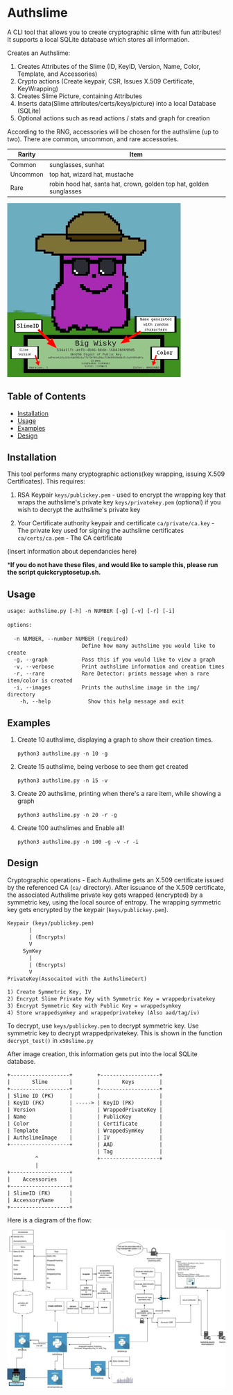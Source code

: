 # Authslime	

A CLI tool that allows you to create cryptographic slime with fun attributes! It supports a local SQLite database which stores all information. 

Creates an Authslime:
 1. Creates Attributes of the Slime (ID, KeyID, Version, Name, Color, Template, and Accessories)
 2. Crypto actions (Create keypair, CSR, Issues X.509 Certificate, KeyWrapping)
 3. Creates Slime Picture, containing Attributes
 4. Inserts data(Slime attributes/certs/keys/picture) into a local Database (SQLite)
 5. Optional actions such as read actions / stats and graph for creation

According to the RNG, accessories will be chosen for the authslime (up to two). There are common, uncommon, and rare accessories. 

| Rarity    | Item |
| -------- | ------- |
| Common   | sunglasses, sunhat    |
| Uncommon | top hat, wizard hat, mustache     |
| Rare     | robin hood hat, santa hat, crown, golden top hat, golden sunglasses    |

![Example Slime](etc/exampleslime.png)


## Table of Contents

- [Installation](#installation)
- [Usage](#usage)
- [Examples](#examples)
- [Design](#design)

## Installation

This tool performs many cryptographic actions(key wrapping, issuing X.509 Certificates). This requires:

1) RSA Keypair 
`keys/publickey.pem` - used to encrypt the wrapping key that wraps the authslime's private key
`keys/privatekey.pem` (optional) if you wish to decrypt the authslime's private key

1) Your Certificate authority keypair and certificate
`ca/private/ca.key` - The private key used for signing the authslime certificates
`ca/certs/ca.pem` - The CA certificate

(insert information about dependancies here)

***If you do not have these files, and would like to sample this, please run the script quickcryptosetup.sh.**


## Usage

    usage: authslime.py [-h] -n NUMBER [-g] [-v] [-r] [-i]
      
    options:
      
      -n NUMBER, --number NUMBER (required)
                            Define how many authslime you would like to create
      -g, --graph           Pass this if you would like to view a graph
      -v, --verbose         Print authslime information and creation times
      -r, --rare            Rare Detector: prints message when a rare item/color is created
      -i, --images          Prints the authslime image in the img/ directory
	    -h, --help            Show this help message and exit

## Examples

1) Create 10 authslime, displaying a graph to show their creation times.

    `python3 authslime.py -n 10 -g`

2) Create 15 authslime, being verbose to see them get created

    `python3 authslime.py -n 15 -v`

3) Create 20 authslime, printing when there's a rare item,  while showing a graph

    `python3 authslime.py -n 20 -r -g`

4) Create 100 authslimes and Enable all!

    `python3 authslime.py -n 100 -g -v -r -i`

## Design

Cryptographic operations - Each Authslime gets an X.509 certificate issued by the referenced CA (`ca/` directory). After issuance of the X.509 certificate, the associated Authslime private key gets wrapped (encrypted) by a symmetric key, using the local source of entropy. The wrapping symmetric key gets encrypted by the keypair (`keys/publickey.pem`).

```
Keypair (keys/publickey.pem) 
       |
       | (Encrypts)
       V
     SymKey	  
       |
       | (Encrypts)
       V
PrivateKey(Assocaited with the AuthslimeCert)
```
	  
	1) Create Symmetric Key, IV
	2) Encrypt Slime Private Key with Symmetric Key = wrappedprivatekey
	3) Encrypt Symmetric Key with Public Key = wrappedsymkey
	4) Store wrappedsymkey and wrappedprivatekey (Also aad/tag/iv)
 To decrypt, use ```keys/publickey.pem``` to decrypt symmetric key. 
 Use symmetric key to decrypt wrappedprivatekey. This is shown in the function ```decrypt_test()``` in ```x50slime.py``` 

After image creation, this information gets put into the local SQLite database. 

    +-------------------+        +-------------------+		  
    |       Slime       |        |       Keys        |
    +-------------------+        +-------------------+		 
    | Slime ID (PK)     |        |                   |        
    | KeyID (FK)        | -----> | KeyID (PK)        | 
    | Version           |        | WrappedPrivateKey |       
    | Name              |        | PublicKey         |        
    | Color             |        | Certificate       |		  
    | Template          |        | WrappedSymKey     |
    | AuthslimeImage    |        | IV                |
    +-------------------+        | AAD               |
                                 | Tag               |
             ^                   +-------------------+
             |
    +-------------------+  
    |    Accessories    |
    +-------------------+  
    | SlimeID (FK)      | 
    | AccessoryName     |
    +-------------------+ 

Here is a diagram of the flow:

![diagram](etc/diagram.jpg)

